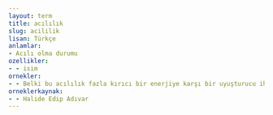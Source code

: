 ```yaml
---
layout: term
title: acılılık
slug: acililik
lisan: Türkçe
anlamlar:
- Acılı olma durumu
ozellikler:
- - isim
ornekler:
- - Belki bu acılılık fazla kırıcı bir enerjiye karşı bir uyuşturucu ihtiyacından doğdu.
orneklerkaynak:
- - Halide Edip Adıvar
---
```

